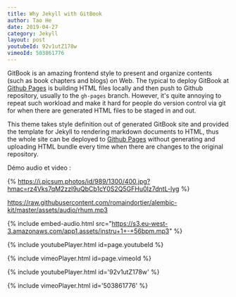 ```yaml
---
title: Why Jekyll with GitBook
author: Tao He
date: 2019-04-27
category: Jekyll
layout: post
youtubeId: 92v1utZ178w
vimeoId: 503861776
---
```


GitBook is an amazing frontend style to present and organize contents (such as book chapters
and blogs) on Web. The typical to deploy GitBook at [Github Pages][1]
is building HTML files locally and then push to Github repository, usually to the `gh-pages`
branch. However, it's quite annoying to repeat such workload and make it hard for people do
version control via git for when there are generated HTML files to be staged in and out.

This theme takes style definition out of generated GitBook site and provided the template
for Jekyll to rendering markdown documents to HTML, thus the whole site can be deployed
to [Github Pages][1] without generating and uploading HTML bundle every time when there are
changes to the original repository.

Démo audio et video :


[1]: https://pages.github.com

{% https://i.picsum.photos/id/989/1300/400.jpg?hmac=rz4Vks7qM2zzI9uQbCb1cY0S2Q5GFHu0Iz7dntL-lyg %}

https://raw.githubusercontent.com/romaindortier/alembic-kit/master/assets/audio/rhum.mp3

{% include embed-audio.html src="https://s3.eu-west-3.amazonaws.com/app1.assets/instru+1+-+56bpm.mp3" %}

{% include youtubePlayer.html id=page.youtubeId %}

{% include vimeoPlayer.html id=page.vimeoId %}


{% include youtubePlayer.html id='92v1utZ178w' %}

{% include vimeoPlayer.html id='503861776' %}

